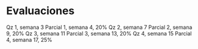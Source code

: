 # Evaluaciones

Qz 1, semana 3 
Parcial 1, semana 4, 20%
Qz 2, semana 7
Parcial 2, semana 9, 20%
Qz 3, semana 11
Parcial 3, semana 13, 20%
Qz 4, semana 15
Parcial 4, semana 17, 25%
